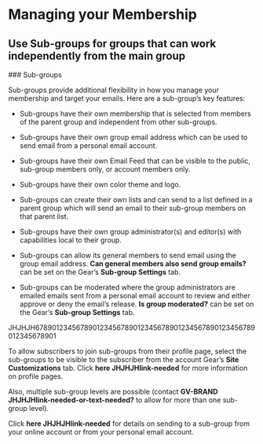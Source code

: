 # Managing your Membership

## Use Sub-groups for groups that can work independently from the main group
<div id="gv-use-sub-groups"></div>

<div class="sub g4s">
### Sub-groups

Sub-groups provide additional flexibility in how you manage your
membership and target your emails.
Here are a sub-group’s key features:

* Sub-groups have their own membership that is selected from members of
the parent group and independent from other sub-groups.

* Sub-groups have their own group email address which can be used to
send email from a personal email account.

* Sub-groups have their own Email Feed that can be visible to the
public, sub-group members only, or account members only.

* Sub-groups have their own color theme and logo.

* Sub-groups can create their own lists and can send to a list defined
in a parent group which will send an email to their sub-group members
on that parent list.

* Sub-groups have their own group administrator(s) and editor(s) with
capabilities local to their group. 

* Sub-groups can allow its general members to send email using the
group email address.
**Can general members also send group emails?** can be set on the
Gear’s **Sub-group Settings** tab.

* Sub-groups can be moderated where the group administrators are
emailed emails sent from a personal email account to review and either
approve or deny the email’s release.
**Is group moderated?** can be set on the Gear’s **Sub-group Settings**
tab.

JHJHJH678901234567890123456789012345678901234567890123456789012345678901

To allow subscribers to join sub-groups from their profile page, select
the sub-groups to be visible to the subscriber from the account Gear’s
**Site Customizations** tab.
Click **here JHJHJHlink-needed** for more information on profile pages.

Also, multiple sub-group levels are possible (contact
**GV-BRAND JHJHJHlink-needed-or-text-needed?** to allow for more than
one sub-group level). 

Click **here JHJHJHlink-needed** for details on sending to a sub-group
from your online account or from your personal email account.

</div> <!--class-->
